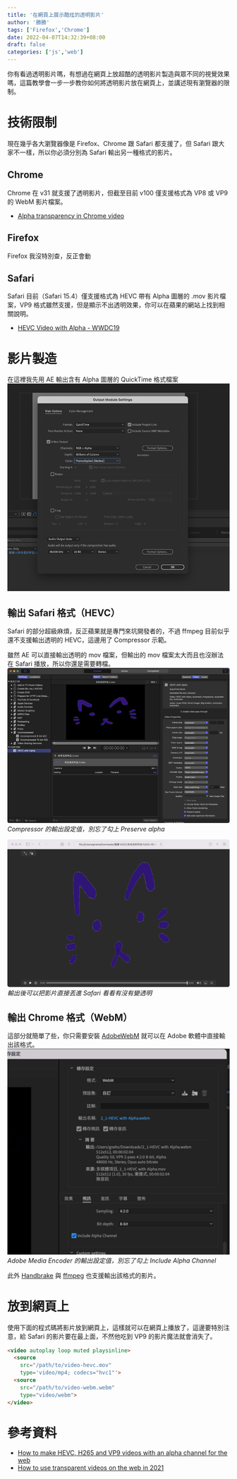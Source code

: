 ```yaml
---
title: '在網頁上展示酷炫的透明影片'
author: '勝勝'
tags: ['Firefox','Chrome'] 
date: 2022-04-07T14:32:39+08:00
draft: false
categories: ['js','web']
---
```

你有看過透明影片嗎，有想過在網頁上放超酷的透明影片製造與眾不同的視覺效果嗎，這篇教學會一步一步教你如何將透明影片放在網頁上，並講述現有瀏覽器的限制。
<!--more-->
# 技術限制
現在幾乎各大瀏覽器像是 Firefox、Chrome 跟 Safari 都支援了，但 Safari 跟大家不一樣，所以你必須分別為 Safari 輸出另一種格式的影片。 

## Chrome
Chrome 在 v31 就支援了透明影片，但截至目前 v100 僅支援格式為 VP8 或 VP9 的 WebM 影片檔案。
- [Alpha transparency in Chrome video](https://developer.chrome.com/blog/alpha-transparency-in-chrome-video/)
## Firefox
Firefox 我沒特別查，反正會動
## Safari
Safari 目前（Safari 15.4）僅支援格式為 HEVC 帶有 Alpha 圖層的 .mov 影片檔案，VP9 格式雖然支援，但是顯示不出透明效果，你可以在蘋果的網站上找到相關說明。
- [HEVC Video with Alpha - WWDC19](https://developer.apple.com/videos/play/wwdc2019/506/)
# 影片製造
在這裡我先用 AE 輸出含有 Alpha 圖層的 QuickTime 格式檔案
![](/img/2022-04-07_17.14.02.png)
## 輸出 Safari 格式（HEVC）
Safari 的部分超級麻煩，反正蘋果就是專門來坑開發者的，不過 ffmpeg 目前似乎還不支援輸出透明的 HEVC，這邊用了 Compressor 示範。

雖然 AE 可以直接輸出透明的 mov 檔案，但輸出的 mov 檔案太大而且也沒辦法在 Safari 播放，所以你還是需要轉檔。
![](/img/2022-04-07_17.17.02.png)
*Compressor 的輸出設定值，別忘了勾上 Preserve alpha*

![](/img/2022-04-07_17.18.02.png)
*輸出後可以把影片直接丟進 Safari 看看有沒有變透明*
## 輸出 Chrome 格式（WebM）
這部分就簡單了些，你只需要安裝 [AdobeWebM](https://github.com/fnordware/AdobeWebM) 就可以在 Adobe 軟體中直接輸出該格式。
![](/img/2022-04-07_16.50.53.jpg)
*Adobe Media Encoder 的輸出設定值，別忘了勾上 Include Alpha Channel*

此外 [Handbrake](https://handbrake.fr/downloads.php) 與 [ffmpeg](https://www.ffmpeg.org/download.html) 也支援輸出該格式的影片。
# 放到網頁上
使用下面的程式碼將影片放到網頁上，這樣就可以在網頁上播放了，這邊要特別注意，給 Safari 的影片要在最上面，不然他吃到 VP9 的影片魔法就會消失了。
```html 
<video autoplay loop muted playsinline>
  <source 
    src="/path/to/video-hevc.mov" 
    type='video/mp4; codecs="hvc1"'>
  <source 
    src="/path/to/video-webm.webm" 
    type="video/webm">
</video>
```
# 參考資料
- [How to make HEVC, H265 and VP9 videos with an alpha channel for the web](https://kitcross.net/hevc-web-video-alpha-channel/)
- [How to use transparent videos on the web in 2021](https://rotato.app/blog/transparent-videos-for-the-web)